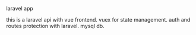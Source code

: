 laravel app

this is a laravel api with vue frontend.
vuex for state management.
auth and routes protection with laravel.
mysql db.
